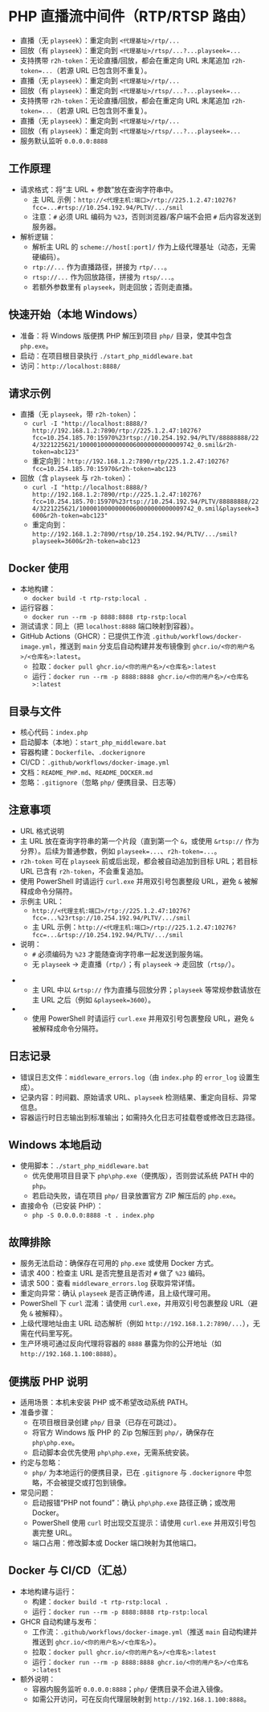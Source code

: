 # PHP 直播流中间件（RTP/RTSP 路由）
- 直播（无 `playseek`）：重定向到 `<代理基址>/rtp/...`
- 回放（有 `playseek`）：重定向到 `<代理基址>/rtsp/...?...playseek=...`
- 支持携带 `r2h-token`：无论直播/回放，都会在重定向 URL 末尾追加 `r2h-token=...`（若源 URL 已包含则不重复）。
- 直播（无 `playseek`）：重定向到 `<代理基址>/rtp/...`
- 回放（有 `playseek`）：重定向到 `<代理基址>/rtsp/...?...playseek=...`
- 支持携带 `r2h-token`：无论直播/回放，都会在重定向 URL 末尾追加 `r2h-token=...`（若源 URL 已包含则不重复）。
- 直播（无 `playseek`）：重定向到 `<代理基址>/rtp/...`
- 回放（有 `playseek`）：重定向到 `<代理基址>/rtsp/...?...playseek=...`
- 服务默认监听 `0.0.0.0:8888`

## 工作原理
- 请求格式：将“主 URL + 参数”放在查询字符串中。
  - 主 URL 示例：`http://<代理主机:端口>/rtp://225.1.2.47:10276?fcc=...#rtsp://10.254.192.94/PLTV/.../smil`
  - 注意：`#` 必须 URL 编码为 `%23`，否则浏览器/客户端不会把 `#` 后内容发送到服务器。
- 解析逻辑：
  - 解析主 URL 的 `scheme://host[:port]/` 作为上级代理基址（动态，无需硬编码）。
  - `rtp://...` 作为直播路径，拼接为 `rtp/...`。
  - `rtsp://...` 作为回放路径，拼接为 `rtsp/...`。
  - 若额外参数里有 `playseek`，则走回放；否则走直播。

## 快速开始（本地 Windows）
- 准备：将 Windows 版便携 PHP 解压到项目 `php/` 目录，使其中包含 `php.exe`。
- 启动：在项目根目录执行 `./start_php_middleware.bat`
- 访问：`http://localhost:8888/`

## 请求示例
- 直播（无 `playseek`，带 `r2h-token`）：
  - `curl -I "http://localhost:8888/?http://192.168.1.2:7890/rtp://225.1.2.47:10276?fcc=10.254.185.70:15970%23rtsp://10.254.192.94/PLTV/88888888/224/3221225621/10000100000000060000000000009742_0.smil&r2h-token=abc123"`
  - 重定向到：`http://192.168.1.2:7890/rtp/225.1.2.47:10276?fcc=10.254.185.70:15970&r2h-token=abc123`
- 回放（含 `playseek` 与 `r2h-token`）：
  - `curl -I "http://localhost:8888/?http://192.168.1.2:7890/rtp://225.1.2.47:10276?fcc=10.254.185.70:15970%23rtsp://10.254.192.94/PLTV/88888888/224/3221225621/10000100000000060000000000009742_0.smil&playseek=3600&r2h-token=abc123"`
  - 重定向到：`http://192.168.1.2:7890/rtsp/10.254.192.94/PLTV/.../smil?playseek=3600&r2h-token=abc123`

## Docker 使用
- 本地构建：
  - `docker build -t rtp-rstp:local .`
- 运行容器：
  - `docker run --rm -p 8888:8888 rtp-rstp:local`
- 测试请求：同上（把 `localhost:8888` 端口映射到容器）。
- GitHub Actions（GHCR）：已提供工作流 `.github/workflows/docker-image.yml`，推送到 `main` 分支后自动构建并发布镜像到 `ghcr.io/<你的用户名>/<仓库名>:latest`。
  - 拉取：`docker pull ghcr.io/<你的用户名>/<仓库名>:latest`
  - 运行：`docker run --rm -p 8888:8888 ghcr.io/<你的用户名>/<仓库名>:latest`

## 目录与文件
- 核心代码：`index.php`
- 启动脚本（本地）：`start_php_middleware.bat`
- 容器构建：`Dockerfile`、`.dockerignore`
- CI/CD：`.github/workflows/docker-image.yml`
- 文档：`README_PHP.md`、`README_DOCKER.md`
- 忽略：`.gitignore`（忽略 `php/` 便携目录、日志等）

## 注意事项
- URL 格式说明
- 主 URL 放在查询字符串的第一个片段（直到第一个 `&`，或使用 `&rtsp://` 作为分界）。后续为普通参数，例如 `playseek=...`、`r2h-token=...`。
- `r2h-token` 可在 `playseek` 前或后出现，都会被自动追加到目标 URL；若目标 URL 已含有 `r2h-token`，不会重复追加。
- 使用 PowerShell 时请运行 `curl.exe` 并用双引号包裹整段 URL，避免 `&` 被解释成命令分隔符。
- 示例主 URL：
  - `http://<代理主机:端口>/rtp://225.1.2.47:10276?fcc=...%23rtsp://10.254.192.94/PLTV/.../smil`
  - 主 URL 示例：`http://<代理主机:端口>/rtp://225.1.2.47:10276?fcc=...&rtsp://10.254.192.94/PLTV/.../smil`
- 说明：
  - `#` 必须编码为 `%23` 才能随查询字符串一起发送到服务端。
  - 无 `playseek` → 走直播（`rtp/`）；有 `playseek` → 走回放（`rtsp/`）。
+   - 主 URL 中以 `&rtsp://` 作为直播与回放分界；`playseek` 等常规参数请放在主 URL 之后（例如 `&playseek=3600`）。
+   - 使用 PowerShell 时请运行 `curl.exe` 并用双引号包裹整段 URL，避免 `&` 被解释成命令分隔符。

## 日志记录
- 错误日志文件：`middleware_errors.log`（由 `index.php` 的 `error_log` 设置生成）。
- 记录内容：时间戳、原始请求 URL、`playseek` 检测结果、重定向目标、异常信息。
- 容器运行时日志输出到标准输出；如需持久化日志可挂载卷或修改日志路径。

## Windows 本地启动
- 使用脚本：`./start_php_middleware.bat`
  - 优先使用项目目录下 `php\php.exe`（便携版），否则尝试系统 PATH 中的 `php`。
  - 若启动失败，请在项目 `php/` 目录放置官方 ZIP 解压后的 `php.exe`。
- 直接命令（已安装 PHP）：
  - `php -S 0.0.0.0:8888 -t . index.php`

## 故障排除
- 服务无法启动：确保存在可用的 `php.exe` 或使用 Docker 方式。
- 请求 400：检查主 URL 是否完整且是否对 `#` 做了 `%23` 编码。
- 请求 500：查看 `middleware_errors.log` 获取异常详情。
- 重定向异常：确认 `playseek` 是否正确传递，且上级代理可用。
- PowerShell 下 `curl` 混淆：请使用 `curl.exe`，并用双引号包裹整段 URL（避免 `&` 被解释）。
- 上级代理地址由主 URL 动态解析（例如 `http://192.168.1.2:7890/...`），无需在代码里写死。
- 生产环境可通过反向代理将容器的 `8888` 暴露为你的公开地址（如 `http://192.168.1.100:8888`）。

## 便携版 PHP 说明
- 适用场景：本机未安装 PHP 或不希望改动系统 PATH。
- 准备步骤：
  - 在项目根目录创建 `php/` 目录（已存在可跳过）。
  - 将官方 Windows 版 PHP 的 Zip 包解压到 `php/`，确保存在 `php\php.exe`。
  - 启动脚本会优先使用 `php\php.exe`，无需系统安装。
- 约定与忽略：
  - `php/` 为本地运行的便携目录，已在 `.gitignore` 与 `.dockerignore` 中忽略，不会被提交或打包到镜像。
- 常见问题：
  - 启动报错“PHP not found”：确认 `php\php.exe` 路径正确；或改用 Docker。
  - PowerShell 使用 `curl` 时出现交互提示：请使用 `curl.exe` 并用双引号包裹完整 URL。
  - 端口占用：修改脚本或 Docker 端口映射为其他端口。

## Docker 与 CI/CD（汇总）
- 本地构建与运行：
  - 构建：`docker build -t rtp-rstp:local .`
  - 运行：`docker run --rm -p 8888:8888 rtp-rstp:local`
- GHCR 自动构建与发布：
  - 工作流：`.github/workflows/docker-image.yml`（推送 `main` 自动构建并推送到 `ghcr.io/<你的用户名>/<仓库名>`）。
  - 拉取：`docker pull ghcr.io/<你的用户名>/<仓库名>:latest`
  - 运行：`docker run --rm -p 8888:8888 ghcr.io/<你的用户名>/<仓库名>:latest`
- 额外说明：
  - 容器内服务监听 `0.0.0.0:8888`；`php/` 便携目录不会进入镜像。
  - 如需公开访问，可在反向代理层映射到 `http://192.168.1.100:8888`。